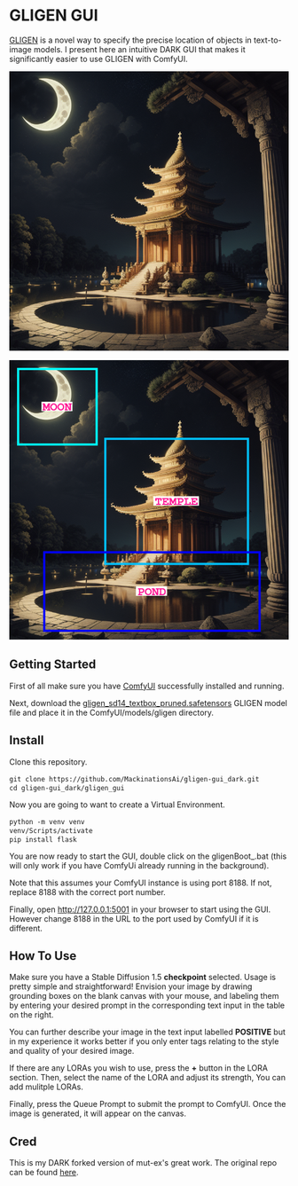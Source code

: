 # GLIGEN GUI

[GLIGEN](https://gligen.github.io/) is a novel way to specify the precise location of objects in text-to-image models. I present here an intuitive DARK GUI that makes it significantly easier to use GLIGEN with ComfyUI.



![GLIGEN Example Image](gligen_gui/docs/example.png)

![GLIGEN Example Image](gligen_gui/docs/example_w-Boxes.png)

## Getting Started

First of all make sure you have [ComfyUI](https://github.com/comfyanonymous/ComfyUI) successfully installed and running.

Next, download the [gligen_sd14_textbox_pruned.safetensors](https://huggingface.co/comfyanonymous/GLIGEN_pruned_safetensors/blob/main/gligen_sd14_textbox_pruned.safetensors) GLIGEN model file and place it in the ComfyUI/models/gligen directory.

## Install

Clone this repository.

    git clone https://github.com/MackinationsAi/gligen-gui_dark.git
    cd gligen-gui_dark/gligen_gui
    
Now you are going to want to create a Virtual Environment.

    python -m venv venv
    venv/Scripts/activate
    pip install flask

You are now ready to start the GUI, double click on the gligenBoot_.bat (this will only work if you have ComfyUi already running in the background).

Note that this assumes your ComfyUI instance is using port 8188. If not, replace 8188 with the correct port number.

Finally, open http://127.0.0.1:5001 in your browser to start using the GUI. However change 8188 in the URL to the port used by ComfyUI if it is different.

## How To Use

Make sure you have a Stable Diffusion 1.5 **checkpoint** selected. Usage is pretty simple and straightforward! Envision your image by drawing grounding boxes on the blank canvas with your mouse, and labeling them by entering your desired prompt in the corresponding text input in the table on the right.

You can further describe your image in the text input labelled **POSITIVE** but in my experience it works better if you only enter tags relating to the style and quality of your desired image.

If there are any LORAs you wish to use, press the **+** button in the LORA section. Then, select the name of the LORA and adjust its strength, You can add mulitple LORAs.

Finally, press the Queue Prompt to submit the prompt to ComfyUI. Once the image is generated, it will appear on the canvas.

## Cred

This is my DARK forked version of mut-ex's great work. The original repo can be found [here](https://github.com/mut-ex/gligen-gui).
